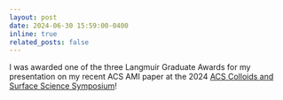 ```yaml
---
layout: post
date: 2024-06-30 15:59:00-0400
inline: true
related_posts: false
---
```


I was awarded one of the three Langmuir Graduate Awards for my presentation on my recent ACS AMI paper at the 2024 [ACS Colloids and Surface Science Symposium](https://www.colloids2024.org/)!

